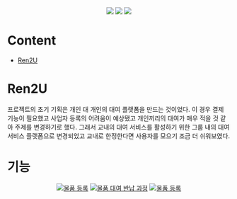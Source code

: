 
<div align=center>  
  <img src="https://img.shields.io/badge/swift-F05138?style=for-the-badge&logo=swift&logoColor=white">
  <img src="https://img.shields.io/badge/Xcode-147EFB?style=for-the-badge&logo=xcode&logoColor=white">
  <img src="https://img.shields.io/badge/Firebase-FFCA28?style=for-the-badge&logo=firebase&logoColor=white">
</div>

# Content 

* [Ren2U](#ren2u)

# Ren2U 

프로젝트의 초기 기획은 개인 대 개인의 대여 플랫폼을 만드는 것이었다. 이 경우 결제 기능이 필요했고 사업자 등록의 어려움이 예상됐고 개인끼리의 대여가 매우 적을 것 같아 주제를 변경하기로 했다. 그래서 교내의 대여 서비스를 활성하기 위한 그룹 내의 대여 서비스 플랫폼으로 변경되었고 교내로 한정한다면 사용자를 모으기 조금 더 쉬워보였다. 

# 기능 

<center class="third">

[![물품 등록](http://img.youtube.com/vi/RzVOqep2neI/0.jpg)](https://youtu.be/RzVOqep2neI)
[![물품 대여 반납 과정](http://img.youtube.com/vi/6jvm6jDYdpM/0.jpg)](https://youtube.com/shorts/6jvm6jDYdpM)
[![물품 등록](http://img.youtube.com/vi/RzVOqep2neI/0.jpg)](https://youtu.be/RzVOqep2neI)
</center>


